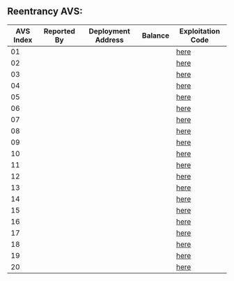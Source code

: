 ## Reentrancy AVS:   

| AVS Index | Reported By | Deployment Address | Balance | Exploitation Code                                            |
| --------- | ----------- | ------------------ | ------- | ------------------------------------------------------------ |
| 01        |             |                    |         | [here](https://github.com/mavspublic/Exploit_Code/tree/master/Reentrancy/Reentrancy-AVS-01) |
| 02        |             |                    |         | [here](https://github.com/mavspublic/Exploit_Code/tree/master/Reentrancy/Reentrancy-AVS-02) |
| 03        |             |                    |         | [here](https://github.com/mavspublic/Exploit_Code/tree/master/Reentrancy/Reentrancy-AVS-03) |
| 04        |             |                    |         | [here](https://github.com/mavspublic/Exploit_Code/tree/master/Reentrancy/Reentrancy-AVS-04) |
| 05        |             |                    |         | [here](https://github.com/mavspublic/Exploit_Code/tree/master/Reentrancy/Reentrancy-AVS-05) |
| 06        |             |                    |         | [here](https://github.com/mavspublic/Exploit_Code/tree/master/Reentrancy/Reentrancy-AVS-06) |
| 07        |             |                    |         | [here](https://github.com/mavspublic/Exploit_Code/tree/master/Reentrancy/Reentrancy-AVS-07) |
| 08        |             |                    |         | [here](https://github.com/mavspublic/Exploit_Code/tree/master/Reentrancy/Reentrancy-AVS-08) |
| 09        |             |                    |         | [here](https://github.com/mavspublic/Exploit_Code/tree/master/Reentrancy/Reentrancy-AVS-09) |
| 10        |             |                    |         | [here](https://github.com/mavspublic/Exploit_Code/tree/master/Reentrancy/Reentrancy-AVS-10) |
| 11        |             |                    |         | [here](https://github.com/mavspublic/Exploit_Code/tree/master/Reentrancy/Reentrancy-AVS-11) |
| 12        |             |                    |         | [here](https://github.com/mavspublic/Exploit_Code/tree/master/Reentrancy/Reentrancy-AVS-12) |
| 13        |             |                    |         | [here](https://github.com/mavspublic/Exploit_Code/tree/master/Reentrancy/Reentrancy-AVS-13) |
| 14        |             |                    |         | [here](https://github.com/mavspublic/Exploit_Code/tree/master/Reentrancy/Reentrancy-AVS-14) |
| 15        |             |                    |         | [here](https://github.com/mavspublic/Exploit_Code/tree/master/Reentrancy/Reentrancy-AVS-15) |
| 16        |             |                    |         | [here](https://github.com/mavspublic/Exploit_Code/tree/master/Reentrancy/Reentrancy-AVS-16) |
| 17        |             |                    |         | [here](https://github.com/mavspublic/Exploit_Code/tree/master/Reentrancy/Reentrancy-AVS-17) |
| 18        |             |                    |         | [here](https://github.com/mavspublic/Exploit_Code/tree/master/Reentrancy/Reentrancy-AVS-18) |
| 19        |             |                    |         | [here](https://github.com/mavspublic/Exploit_Code/tree/master/Reentrancy/Reentrancy-AVS-19) |
| 20        |             |                    |         | [here](https://github.com/mavspublic/Exploit_Code/tree/master/Reentrancy/Reentrancy-AVS-20) |

